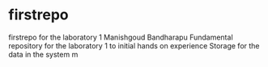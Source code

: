 # firstrepo
firstrepo for the laboratory 1
Manishgoud Bandharapu
Fundamental repository for the laboratory 1 to initial hands on experience
Storage for the data in the system
m
